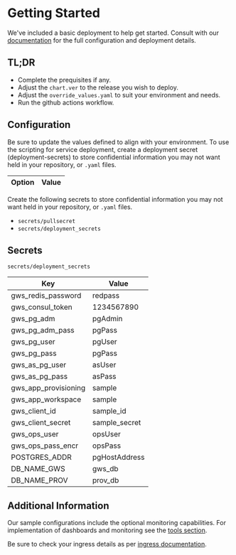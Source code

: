 # Getting Started
We've included a basic deployment to help get started.
Consult with our [documentation](https://all.docs.genesys.com/GWS/Current/GWSPEGuide/Overview) for the full configuration and deployment details.

## TL;DR
- Complete the prequisites if any.
- Adjust the `chart.ver` to the release you wish to deploy.
- Adjust the `override_values.yaml` to suit your environment and needs.
- Run the github actions workflow.

## Configuration

Be sure to update the values defined to align with your environment.
To use the scripting for service deployment, create a deployment secret (deployment-secrets) to store confidential information you may not want held in your repository, or `.yaml` files. 

|Option|Value|
|-|-|

Create the following secrets to store confidential information you may not want held in your repository, or `.yaml` files. 
- `secrets/pullsecret`
- `secrets/deployment_secrets`

## Secrets 

`secrets/deployment_secrets`


|Key|Value|
|-|-|
gws_redis_password|redpass
gws_consul_token|1234567890
gws_pg_adm|pgAdmin
gws_pg_adm_pass|pgPass
gws_pg_user|pgUser
gws_pg_pass|pgPass
gws_as_pg_user|asUser
gws_as_pg_pass|asPass
gws_app_provisioning|sample
gws_app_workspace|sample
gws_client_id|sample_id
gws_client_secret|sample_secret
gws_ops_user|opsUser
gws_ops_pass_encr|opsPass
POSTGRES_ADDR|pgHostAddress
DB_NAME_GWS|gws_db
DB_NAME_PROV|prov_db

## Additional Information

Our sample configurations include the optional monitoring capabilities. For implementation of dashboards and monitoring see the [tools section](/tools).

Be sure to check your ingress details as per [ingress documentation](/doc/ingress.md).